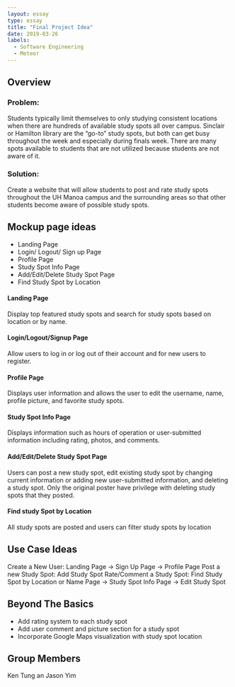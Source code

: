 ```yaml
---
layout: essay
type: essay
title: "Final Project Idea"
date: 2019-03-26
labels:
  - Software Engineering
  - Meteor
---
```


## **Overview**
### Problem:
Students typically limit themselves to only studying consistent locations when there are hundreds of available study spots all over campus. Sinclair or Hamilton library are the “go-to” study spots, but both can get busy throughout the week and especially during finals week. There are many spots available to students that are not utilized because students are not aware of it. </br>

### Solution:
Create a website that will allow students to post and rate study spots throughout the UH Manoa campus and the surrounding areas so that other students become aware of possible study spots.

## **Mockup page ideas**
* Landing Page
* Login/ Logout/ Sign up Page
* Profile Page
* Study Spot Info Page
* Add/Edit/Delete Study Spot Page
* Find Study Spot by Location

#### Landing Page
Display top featured study spots and search for study spots based on location or by name.
#### Login/Logout/Signup Page
Allow users to log in or log out of their account and for new users to register.
#### Profile Page
Displays user information and allows the user to edit the username, name, profile picture, and favorite study spots.
#### Study Spot Info Page 
Displays information such as hours of operation or user-submitted information including rating, photos, and comments.
#### Add/Edit/Delete Study Spot Page
Users can post a new study spot, edit existing study spot by changing current information or adding new user-submitted information, and deleting a study spot.  Only the original poster have privilege with deleting study spots that they posted.
#### Find study Spot by Location
All study spots are posted and users can filter study spots by location

## **Use Case Ideas**
Create a New User:  Landing Page -> Sign Up Page -> Profile Page
Post a new Study Spot:  Add Study Spot
Rate/Comment a Study Spot: Find Study Spot by Location or Name Page -> Study Spot Info Page -> Edit Study Spot

## **Beyond The Basics**
* Add rating system to each study spot
* Add user comment and picture section for a study spot
* Incorporate Google Maps visualization with study spot location


## **Group Members**
Ken Tung an Jason Yim





